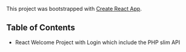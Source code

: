 This project was bootstrapped with [Create React App](https://github.com/facebookincubator/create-react-app).

## Table of Contents

- React Welcome Project with Login which include the PHP slim API

